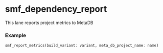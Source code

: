 # smf_dependency_report

This lane reports project metrics to MetaDB

### Example
```
smf_report_metrics(build_variant: variant, meta_db_project_name: name)
``` 